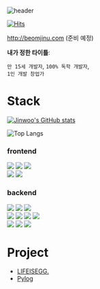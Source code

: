 ![header](https://capsule-render.vercel.app/api?type=transparent&color=99ddff&height=300&section=header&text=Jinwoo%20Beom&fontSize=90&fontColor=0000ED)

[![Hits](https://hits.seeyoufarm.com/api/count/incr/badge.svg?url=https%3A%2F%2Fgithub.com%2Fbeomjinu&count_bg=%230000ED&title_bg=%230000ED&icon=&icon_color=%23E7E7E7&title=hits&edge_flat=false)](https://hits.seeyoufarm.com)

http://beomjinu.com (준비 예정) <br>

<b>내가 정한 타이틀</b>: <br>

`만 15세 개발자`, `100% 독학 개발자`, <br>
`1인 개발 창업가`





# Stack

[![Jinwoo's GitHub stats](https://github-readme-stats.vercel.app/api?username=beomjinu)](https://github.com/beomjinu/github-readme-stats)

![Top Langs](https://github-readme-stats.vercel.app/api/top-langs/?username=beomjinu)

### frontend
<img src="https://img.shields.io/badge/html-E34F26?style=for-the-badge&logo=HTML5&logoColor=white"> <img src="https://img.shields.io/badge/css-1572B6?style=for-the-badge&logo=css3&logoColor=white"> <img src="https://img.shields.io/badge/javascript-F7DF1E?style=for-the-badge&logo=javascript&logoColor=white"><br>
<img src="https://img.shields.io/badge/tailwindcss-06B6D4?style=for-the-badge&logo=tailwindcss&logoColor=white"> <img src="https://img.shields.io/badge/typescript-3178C6?style=for-the-badge&logo=typescript&logoColor=white">

### backend
<img src="https://img.shields.io/badge/docker-2496ED?style=for-the-badge&logo=docker&logoColor=white"> <img src="https://img.shields.io/badge/django-092E20?style=for-the-badge&logo=django&logoColor=white"> <img src="https://img.shields.io/badge/postgresql-4169E1?style=for-the-badge&logo=postgresql&logoColor=white"><br>
<img src="https://img.shields.io/badge/nginx-009639?style=for-the-badge&logo=nginx&logoColor=white"> <img src="https://img.shields.io/badge/aws-232F3E?style=for-the-badge&logo=amazonaws&logoColor=white"> <img src="https://img.shields.io/badge/ubuntu-E95420?style=for-the-badge&logo=ubuntu&logoColor=white"> <img src="https://img.shields.io/badge/git-F05032?style=for-the-badge&logo=git&logoColor=white"><br>
<img src="https://img.shields.io/badge/letsencrypt-003A70?style=for-the-badge&logo=letsencrypt&logoColor=white"> <img src="https://img.shields.io/badge/python-3776AB?style=for-the-badge&logo=python&logoColor=white"> <img src="https://img.shields.io/badge/flask-000000?style=for-the-badge&logo=flask&logoColor=white">

# Project
- <a href='http://github.com/beomjinu/lifeisegg/'>LIFEISEGG.</a>
- <a href='http://github.com/beomjinu/pylog/'>Pylog</a>


